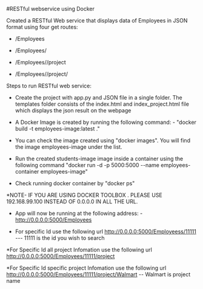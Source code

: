 #RESTful webservice using Docker

Created a RESTful Web service that displays data of Employees in JSON format using four get routes: 
   
* /Employees
   
* /Employees/<employeeId>

* /Employees/<employeeId>/project

* /Employees/<employeeId>/project/<project name>


    
Steps to run RESTful web service:

* Create the project with app.py and JSON file in a single folder.
  The templates folder consists of the index.html and index_project.html file which displays the json result on the webpage

* A Docker Image is created by running the following command: -
 "docker build -t employees-image:latest ."

* You can check the image created using "docker images". You will find the image employees-image under the list.

* Run the created students-image image inside a container using the following command
  "docker run -d -p 5000:5000 --name employees-container employees-image" 

* Check running docker container by "docker ps"

*NOTE- IF YOU ARE USING DOCKER TOOLBOX . PLEASE USE 192.168.99.100 INSTEAD OF 0.0.0.0 IN ALL THE URL.

* App will now be running at the following address: -
  http://0.0.0.0:5000/Employees
  
* For specific Id use the following url
  http://0.0.0.0:5000/Employeess/11111 --- 11111 is the id you wish to search

*For Specific Id all project Infomation use the following url
  http://0.0.0.0:5000/Employees/11111/project

*For Specific Id specific project Infomation use the following url
  http://0.0.0.0:5000/Employees/11111/project/Walmart -- Walmart is project name 


